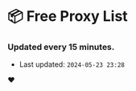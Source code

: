 # :package: Free Proxy List
### Updated every 15 minutes.

- Last updated: `2024-05-23 23:28`

:heart:
